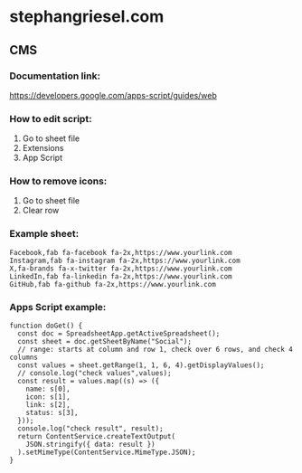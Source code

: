 # stephangriesel.com

## CMS

### Documentation link:

https://developers.google.com/apps-script/guides/web

### How to edit script:

1. Go to sheet file
2. Extensions
3. App Script

### How to remove icons:

1. Go to sheet file
2. Clear row

### Example sheet:

```
Facebook,fab fa-facebook fa-2x,https://www.yourlink.com
Instagram,fab fa-instagram fa-2x,https://www.yourlink.com
X,fa-brands fa-x-twitter fa-2x,https://www.yourlink.com
LinkedIn,fab fa-linkedin fa-2x,https://www.yourlink.com
GitHub,fab fa-github fa-2x,https://www.yourlink.com
```

### Apps Script example:

```
function doGet() {
  const doc = SpreadsheetApp.getActiveSpreadsheet();
  const sheet = doc.getSheetByName("Social");
  // range: starts at column and row 1, check over 6 rows, and check 4 columns
  const values = sheet.getRange(1, 1, 6, 4).getDisplayValues();
  // console.log("check values",values);
  const result = values.map((s) => ({
    name: s[0],
    icon: s[1],
    link: s[2],
    status: s[3],
  }));
  console.log("check result", result);
  return ContentService.createTextOutput(
    JSON.stringify({ data: result })
  ).setMimeType(ContentService.MimeType.JSON);
}


```
